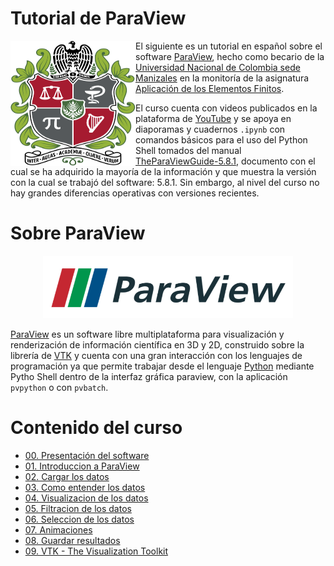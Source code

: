 # Tutorial de ParaView

<p align="center">
 <img align="left" width="200" height="200" src="figs/Universidad_nacional_de_colombia_escudo.svg">
</p>

El siguiente es un tutorial en español sobre el software [ParaView](https://www.paraview.org/), hecho como becario de la [Universidad Nacional de Colombia sede Manizales](https://www.manizales.unal.edu.co/) en la monitoría de la asignatura [Aplicación de los Elementos Finitos](https://github.com/diegoandresalvarez/elementosfinitos). 

El curso cuenta con videos publicados en la plataforma de [YouTube](https://www.youtube.com/playlist?list=PLFB8R5rtkrDoJWhLYrmrPbKHzdbmpts3c) y se apoya en diaporamas y cuadernos ```.ipynb``` con comandos básicos para el uso del Python Shell tomados del manual [TheParaViewGuide-5.8.1](https://www.paraview.org/paraview-guide/), documento con el cual se ha adquirido la mayoría de la información y que muestra la versión con la cual se trabajó del software: 5.8.1. Sin embargo, al nivel del curso no hay grandes diferencias operativas con versiones recientes.

# Sobre ParaView

<p align="center">
 <img width="400" height="100" src="figs/ParaView_logo.png">
</p>

[ParaView](https://www.paraview.org/) es un software libre multiplataforma para visualización y renderización de información científica en 3D y 2D, construido sobre la librería de [VTK](https://vtk.org/about/) y cuenta con una gran interacción con los lenguajes de programación ya que permite trabajar desde el lenguaje [Python](https://www.python.org/) mediante Pytho Shell dentro de la interfaz gráfica paraview, con la aplicación ```pvpython``` o con ```pvbatch```.

# Contenido del curso

* [00. Presentación del software](00_Presentacion_del_software)
* [01. Introduccion a ParaView](01_Introduccion_a_ParaView)
* [02. Cargar los datos](02_Cargar_los_datos)
* [03. Como entender los datos](03_Como_entender_los_datos)
* [04. Visualizacion de los datos](04_Visualizacion_de_los_datos)
* [05. Filtracion de los datos](05_Filtracion_de_los_datos)
* [06. Seleccion de los datos](06_Seleccion_de_los_datos)
* [07. Animaciones](07_Animaciones)
* [08. Guardar resultados](08_Guardar_resultados)
* [09. VTK - The Visualization Toolkit](09_VTK)